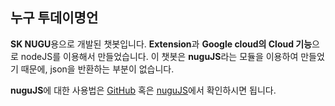 ## 누구 투데이명언 ##

**SK NUGU**용으로 개발된 챗봇입니다.
**Extension**과 **Google cloud의 Cloud 기능**으로 nodeJS를 이용해서 만들었습니다.
이 챗봇은 **nuguJS**라는 모듈을 이용하여 만들었기 때문에, json을 반환하는 부분이 없습니다.

**nuguJS**에 대한 사용법은 [GitHub](https://github.com/lunaStratos/nuguJS) 혹은 [nuguJS](https://www.npmjs.com/package/nugujs)에서 확인하시면 됩니다.
